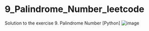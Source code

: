# 9_Palindrome_Number_leetcode
 Solution to the exercise 9. Palindrome Number [Python]
![image](https://github.com/KaiqueJacinto/9_Palindrome_Number_leetcode/assets/79776257/bee0af07-3263-4d75-b5f5-a93a70e7f3ed)
